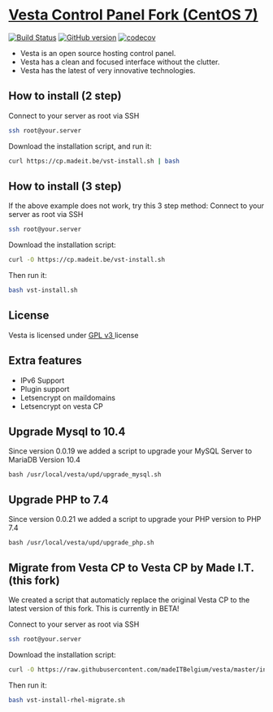 [Vesta Control Panel Fork (CentOS 7)](http://vestacp.com/)
==================================================

[![Build Status](https://travis-ci.org/madeITBelgium/vesta.svg?branch=master)](https://travis-ci.org/madeITBelgium/vesta)
[![GitHub version](https://badge.fury.io/gh/madeITBelgium%2Fvesta.svg)](https://badge.fury.io/gh/madeITBelgium%2Fvesta)
[![codecov](https://codecov.io/gh/madeITBelgium/vesta/branch/master/graph/badge.svg)](https://codecov.io/gh/madeITBelgium/vesta)

* Vesta is an open source hosting control panel.
* Vesta has a clean and focused interface without the clutter.
* Vesta has the latest of very innovative technologies.

How to install (2 step)
----------------------------
Connect to your server as root via SSH
```bash
ssh root@your.server
```

Download the installation script, and run it:
```bash
curl https://cp.madeit.be/vst-install.sh | bash
```

How to install (3 step)
----------------------------
If the above example does not work, try this 3 step method:
Connect to your server as root via SSH
```bash
ssh root@your.server
```

Download the installation script:
```bash
curl -O https://cp.madeit.be/vst-install.sh
```
Then run it:
```bash
bash vst-install.sh
```

License
----------------------------
Vesta is licensed under  [GPL v3 ](https://github.com/madeITBelgium/vesta/blob/master/LICENSE) license



Extra features
----------------------------
- IPv6 Support
- Plugin support
- Letsencrypt on maildomains
- Letsencrypt on vesta CP


## Upgrade Mysql to 10.4
Since version 0.0.19 we added a script to upgrade your MySQL Server to MariaDB Version 10.4

```
bash /usr/local/vesta/upd/upgrade_mysql.sh
```

## Upgrade PHP to 7.4
Since version 0.0.21 we added a script to upgrade your PHP version to PHP 7.4

```
bash /usr/local/vesta/upd/upgrade_php.sh
```


## Migrate from Vesta CP to Vesta CP by Made I.T. (this fork)
We created a script that automaticly replace the original Vesta CP to the latest version of this fork. This is currently in BETA!

Connect to your server as root via SSH
```bash
ssh root@your.server
```

Download the installation script:
```bash
curl -O https://raw.githubusercontent.com/madeITBelgium/vesta/master/install/vst-install-rhel-migrate.sh
```
Then run it:
```bash
bash vst-install-rhel-migrate.sh
```
